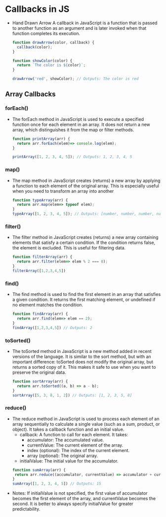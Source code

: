 # Callbacks in JS

+ Hand Drawn Arrow
A callback in JavaScript is a function that is passed
to another function as an argument and is later
invoked when that function completes its
execution.
  ```javascript
  function drawArrow(color, callback) {
    callback(color);
  }

  function showColor(color) {
    return `The color is ${color}`;
  }

  drawArrow('red', showColor); // Outputs: The color is red
  ```

## Array Callbacks

### forEach()

+ The forEach method in JavaScript is used to
execute a specified function once for each
element in an array. It does not return a new
array, which distinguishes it from the map or
filter methods.
  ```javascript
  function printArray(arr) {
    return arr.forEach(elem)=> console.log(elem);
  }

  printArray([1, 2, 3, 4, 5]); // Outputs: 1, 2, 3, 4, 5
  ```

### map()
+ The map method in JavaScript creates (returns) a new array by applying a function
to each element of the original array. This is especially useful when you need to
transform an array into another
  ```javascript
  function typeArray(arr) {
    return arr.map(elem=> typeof elem);
  }
  typeArray([1, 2, 3, 4, 5]); // Outputs: [number, number, number, number, number]
  ```
### filter()
+ The filter method in JavaScript creates (returns) a new array containing elements
that satisfy a certain condition. If the condition returns false, the element is
excluded. This is useful for filtering data.
  ```javascript
  function filterArray(arr) {
    return arr.filter(elem=> elem % 2 === 0);
  }
  filterArray([1,2,3,4,5])
  ```

### find()
+ The find method is used to find the first element in an array that satisfies a given
condition. It returns the first matching element, or undefined if no element matches
the condition.
  ```javascript
  function findArray(arr) {
    return arr.find(elem=> elem == 2);
  }
  findArray([1,2,3,4,5]) // Outputs: 2
  ```

### toSorted()
+ The toSorted method in JavaScript is a new method added in recent versions of the
language. It is similar to the sort method, but with an important difference: toSorted
does not modify the original array, but returns a sorted copy of it. This makes it safe
to use when you want to preserve the original data.
  ```javascript
  function sortArray(arr) {
    return arr.toSorted((a, b) => a - b);
  }
  sortArray([5, 3, 8, 1, 2]) // Outputs: [1, 2, 3, 5, 8]
  ```

### reduce()
+ The reduce method in JavaScript is used to process each element of an array
sequentially to calculate a single value (such as a sum, product, or object). It takes a
callback function and an initial value.
   + callback: A function to call for each element. It takes:
     + accumulator: The accumulated value.
     + currentValue: The current element of the array.
     + index (optional): The index of the current element.
     + array (optional): The original array.
   + initialValue: The initial value for the accumulator.
   ```javascript
   function sumArray(arr) {
    return arr.reduce((accumulator, currentValue) => accumulator + currentValue, 0); 
   }
   sumArray([1, 2, 3, 4, 5]) // Outputs: 15
+ Notes:
If initialValue is not specified, the first value of accumulator becomes
the first element of the array, and currentValue becomes the second.
It is better to always specify initialValue for greater predictability.

